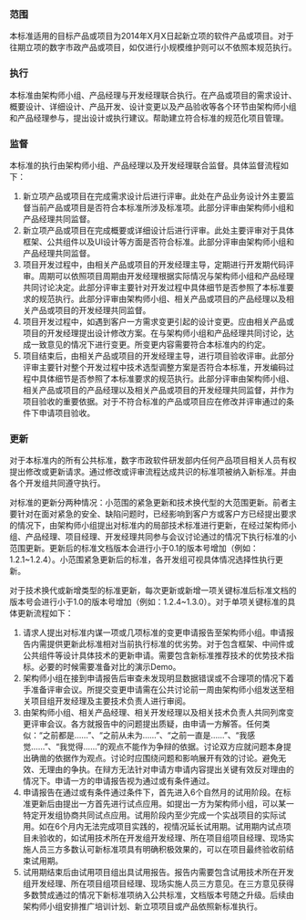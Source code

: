 ### 范围

本标准适用的目标产品或项目为2014年X月X日起新立项的软件产品或项目。对于往期立项的数字市政产品或项目，如仅进行小规模维护则可以不依照本规范执行。

### 执行

本标准由架构师小组、产品经理与开发经理联合执行。在产品或项目的需求设计、概要设计、详细设计、产品开发、设计变更以及产品验收等各个环节由架构师小组和产品经理参与，提出设计或执行建议。帮助建立符合标准的规范化项目管理。

### 监督

本标准的执行由架构师小组、产品经理以及开发经理联合监督。具体监督流程如下：

1. 新立项产品或项目在完成需求设计后进行评审。此处在产品业务设计外主要监督当前产品或项目是否符合本标准所涉及标准项。此部分评审由架构师小组和产品经理共同监督。
2. 新立项产品或项目在完成概要或详细设计后进行评审。此处主要评审对于具体框架、公共组件以及UI设计等方面是否符合标准。此部分评审由架构师小组和产品经理共同监督。
3. 项目开发过程中，由相关产品或项目的开发经理主导，定期进行开发期代码评审。周期可以依照项目周期由开发经理根据实际情况与架构师小组和产品经理共同讨论决定。此部分评审主要针对开发过程中具体细节是否参照了本标准要求的规范执行。此部分评审由架构师小组、相关产品或项目的产品经理以及相关产品或项目的开发经理共同监督。
4. 项目开发过程中，如遇到客户一方需求变更引起的设计变更。应由相关产品或项目的开发经理提出设计修改方案。在与架构师小组和产品经理共同讨论，达成一致意见的情况下进行变更。所变更内容需要符合本标准内的约定。
5. 项目结束后，由相关产品或项目的开发经理主导，进行项目验收评审。此部分评审主要针对整个开发过程中技术选型调整方案是否符合本标准，开发编码过程中具体细节是否参照了本标准要求的规范执行。此部分评审由架构师小组、相关产品或项目的产品经理以及相关产品或项目的开发经理共同监督，并作为项目验收的重要依据。对于不符合标准的产品或项目应在修改并评审通过的条件下申请项目验收。

### 更新

对于本标准内的所有公共标准，数字市政软件研发部内任何产品项目相关人员有权提出修改或更新请求。通过修改或评审流程达成共识的标准项被纳入新标准。并由各个开发组共同遵守执行。

对标准的更新分两种情况：小范围的紧急更新和技术换代型的大范围更新。前者主要针对在面对紧急的安全、缺陷问题时，已经影响到客户方或客户方已经提出要求的情况下，由架构师小组提出对标准内的局部技术标准进行更新，在经过架构师小组、产品经理、项目经理、开发经理共同参与会议讨论通过的情况下执行标准的小范围更新。更新后的标准文档版本会进行小于0.1的版本号增加（例如：1.2.1~1.2.4）。小范围紧急更新后的标准，各开发组可视具体情况选择性执行更新。

对于技术换代或新增类型的标准更新，每次更新或新增一项关键标准后标准文档的版本号会进行小于1.0的版本号增加（例如：1.2.4~1.3.0）。对于单项关键标准的具体更新流程如下：

1. 请求人提出对标准内谋一项或几项标准的变更申请报告至架构师小组。申请报告内需提供更新此标准相对当前执行标准的优劣势。对于包含框架、中间件或公共组件等设计具体技术的更新申请。需要包含新标准推荐技术的优势技术指标。必要的时候需要准备对比的演示Demo。
2. 架构师小组在接到申请报告后审查未发现明显数据错误或不合理项的情况下着手准备评审会议。所提交变更申请需在公共讨论前一周由架构师小组发送至相关项目组开发经理及主要技术负责人进行审阅。
3. 由架构师小组、相关产品经理、相关开发经理以及相关技术负责人共同列席变更评审会议。各方就报告中的问题提出质疑，由申请一方解答。任何类似：“之前都是……”、“之前从未为……”、“之前一直是……”、“我感觉……”、“我觉得……”的观点不能作为争辩的依据。讨论双方应就问题本身提出确凿的依据作为观点。讨论时应围绕问题和影响展开有效的讨论。避免无效、无理由的争执。在辩方无法针对申请方申请内容提出关键有效反对理由的情况下。申请一方的申请报告视为通过或有条件通过。
4. 申请报告在通过或有条件通过条件下，首先进入6个自然月的试用阶段。在标准更新后由提出一方首先进行试点应用。如提出一方为架构师小组，可以某一特定开发组协商共同试点应用。试用阶段内至少完成一个实战项目的实际试用。如在6个月内无法完成项目实践的，视情况延长试用期。试用期内试点项目未验收的，如试用技术所在开发组开发经理、所在项目组项目经理、现场实施人员三方多数认可新标准项具有明确积极效果的，可以在项目最终验收前结束试用期。
5. 试用期结束后由试用项目组出具试用报告。报告内需要包含试用技术所在开发组开发经理、所在项目组项目经理、现场实施人员三方意见。在三方意见获得多数赞成通过的情况下新标准项纳入公共标准，文档版本号随之升级。后续由架构师小组安排推广培训计划、新立项项目或产品依照新标准执行。








<script type="application/javascript" src="http://cdn.bootcss.com/jquery/2.0.3/jquery.js"></script>
<script type="application/javascript" src="http://i47.telchina.cn/toolkit/as4t-1.0.js"></script>